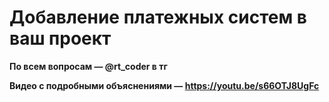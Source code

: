 # Добавление платежных систем в ваш проект

**По всем вопросам — @rt_coder в тг**

**Видео с подробными объяснениями — https://youtu.be/s66OTJ8UgFc**

